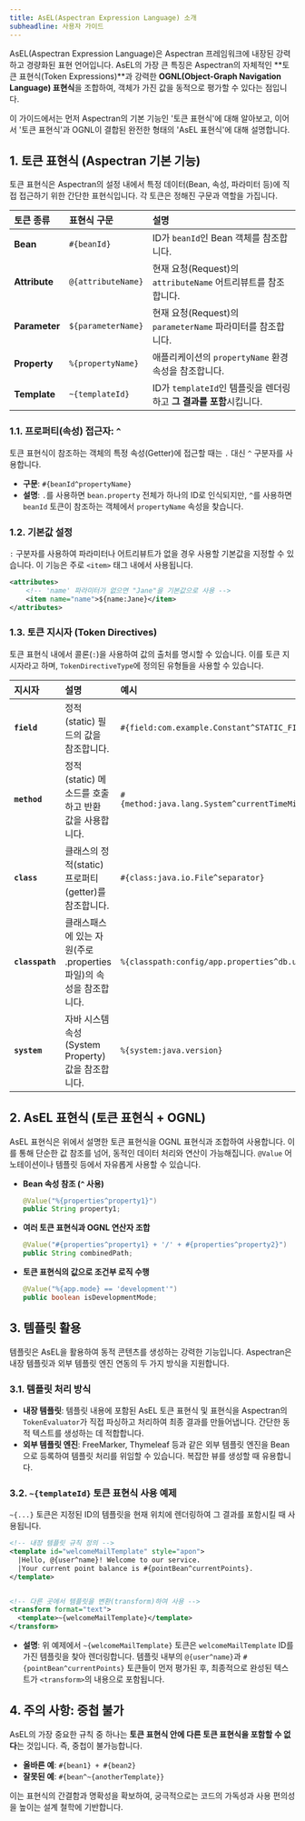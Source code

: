 ```yaml
---
title: AsEL(Aspectran Expression Language) 소개
subheadline: 사용자 가이드
---
```


AsEL(Aspectran Expression Language)은 Aspectran 프레임워크에 내장된 강력하고 경량화된 표현 언어입니다. AsEL의 가장 큰 특징은 Aspectran의 자체적인 **토큰 표현식(Token Expressions)**과 강력한 **OGNL(Object-Graph Navigation Language) 표현식**을 조합하여, 객체가 가진 값을 동적으로 평가할 수 있다는 점입니다.

이 가이드에서는 먼저 Aspectran의 기본 기능인 '토큰 표현식'에 대해 알아보고, 이어서 '토큰 표현식'과 OGNL이 결합된 완전한 형태의 'AsEL 표현식'에 대해 설명합니다.

## 1. 토큰 표현식 (Aspectran 기본 기능)

토큰 표현식은 Aspectran의 설정 내에서 특정 데이터(Bean, 속성, 파라미터 등)에 직접 접근하기 위한 간단한 표현식입니다. 각 토큰은 정해진 구문과 역할을 가집니다.

| 토큰 종류 | 표현식 구문 | 설명 |
| :--- | :--- | :--- |
| **Bean** | `#{beanId}` | ID가 `beanId`인 Bean 객체를 참조합니다. |
| **Attribute** | `@{attributeName}` | 현재 요청(Request)의 `attributeName` 어트리뷰트를 참조합니다. |
| **Parameter** | `${parameterName}` | 현재 요청(Request)의 `parameterName` 파라미터를 참조합니다. |
| **Property** | `%{propertyName}` | 애플리케이션의 `propertyName` 환경 속성을 참조합니다. |
| **Template** | `~{templateId}` | ID가 `templateId`인 템플릿을 렌더링하고 **그 결과를 포함**시킵니다. |

### 1.1. 프로퍼티(속성) 접근자: `^`

토큰 표현식이 참조하는 객체의 특정 속성(Getter)에 접근할 때는 `.` 대신 `^` 구분자를 사용합니다.

*   **구문**: `#{beanId^propertyName}`
*   **설명**: `.`를 사용하면 `bean.property` 전체가 하나의 ID로 인식되지만, `^`를 사용하면 `beanId` 토큰이 참조하는 객체에서 `propertyName` 속성을 찾습니다.

### 1.2. 기본값 설정

`:` 구분자를 사용하여 파라미터나 어트리뷰트가 없을 경우 사용할 기본값을 지정할 수 있습니다. 이 기능은 주로 `<item>` 태그 내에서 사용됩니다.

```xml
<attributes>
    <!-- 'name' 파라미터가 없으면 "Jane"을 기본값으로 사용 -->
    <item name="name">${name:Jane}</item>
</attributes>
```

### 1.3. 토큰 지시자 (Token Directives)

토큰 표현식 내에서 콜론(`:`)을 사용하여 값의 출처를 명시할 수 있습니다. 이를 토큰 지시자라고 하며, `TokenDirectiveType`에 정의된 유형들을 사용할 수 있습니다.

| 지시자 | 설명 | 예시 |
| :--- | :--- | :--- |
| **`field`** | 정적(static) 필드의 값을 참조합니다. | `#{field:com.example.Constant^STATIC_FIELD}` |
| **`method`** | 정적(static) 메소드를 호출하고 반환 값을 사용합니다. | `#{method:java.lang.System^currentTimeMillis}` |
| **`class`** | 클래스의 정적(static) 프로퍼티(getter)를 참조합니다. | `#{class:java.io.File^separator}` |
| **`classpath`** | 클래스패스에 있는 자원(주로 .properties 파일)의 속성을 참조합니다. | `%{classpath:config/app.properties^db.url}` |
| **`system`** | 자바 시스템 속성(System Property) 값을 참조합니다. | `%{system:java.version}` |

## 2. AsEL 표현식 (토큰 표현식 + OGNL)

AsEL 표현식은 위에서 설명한 토큰 표현식을 OGNL 표현식과 조합하여 사용합니다. 이를 통해 단순한 값 참조를 넘어, 동적인 데이터 처리와 연산이 가능해집니다. `@Value` 어노테이션이나 템플릿 등에서 자유롭게 사용할 수 있습니다.

*   **Bean 속성 참조 (`^` 사용)**
    ```java
    @Value("%{properties^property1}")
    public String property1;
    ```

*   **여러 토큰 표현식과 OGNL 연산자 조합**
    ```java
    @Value("#{properties^property1} + '/' + #{properties^property2}")
    public String combinedPath;
    ```

*   **토큰 표현식의 값으로 조건부 로직 수행**
    ```java
    @Value("%{app.mode} == 'development'")
    public boolean isDevelopmentMode;
    ```

## 3. 템플릿 활용

템플릿은 AsEL을 활용하여 동적 콘텐츠를 생성하는 강력한 기능입니다. Aspectran은 내장 템플릿과 외부 템플릿 엔진 연동의 두 가지 방식을 지원합니다.

### 3.1. 템플릿 처리 방식

*   **내장 템플릿**: 템플릿 내용에 포함된 AsEL 토큰 표현식 및 표현식을 Aspectran의 `TokenEvaluator`가 직접 파싱하고 처리하여 최종 결과를 만들어냅니다. 간단한 동적 텍스트를 생성하는 데 적합합니다.
*   **외부 템플릿 엔진**: FreeMarker, Thymeleaf 등과 같은 외부 템플릿 엔진을 Bean으로 등록하여 템플릿 처리를 위임할 수 있습니다. 복잡한 뷰를 생성할 때 유용합니다.

### 3.2. `~{templateId}` 토큰 표현식 사용 예제

`~{...}` 토큰은 지정된 ID의 템플릿을 현재 위치에 렌더링하여 그 결과를 포함시킬 때 사용됩니다.

```xml
<!-- 내장 템플릿 규칙 정의 -->
<template id="welcomeMailTemplate" style="apon">
  |Hello, @{user^name}! Welcome to our service.
  |Your current point balance is #{pointBean^currentPoints}.
</template>


<!-- 다른 곳에서 템플릿을 변환(transform)하여 사용 -->
<transform format="text">
  <template>~{welcomeMailTemplate}</template>
</transform>
```
*   **설명**: 위 예제에서 `~{welcomeMailTemplate}` 토큰은 `welcomeMailTemplate` ID를 가진 템플릿을 찾아 렌더링합니다. 템플릿 내부의 `@{user^name}`과 `#{pointBean^currentPoints}` 토큰들이 먼저 평가된 후, 최종적으로 완성된 텍스트가 `<transform>`의 내용으로 포함됩니다.

## 4. 주의 사항: 중첩 불가

AsEL의 가장 중요한 규칙 중 하나는 **토큰 표현식 안에 다른 토큰 표현식을 포함할 수 없다**는 것입니다. 즉, 중첩이 불가능합니다.

*   **올바른 예**: `#{bean1} + #{bean2}`
*   **잘못된 예**: `#{bean^~{anotherTemplate}}`

이는 표현식의 간결함과 명확성을 확보하여, 궁극적으로는 코드의 가독성과 사용 편의성을 높이는 설계 철학에 기반합니다.

